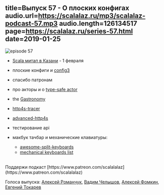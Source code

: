title=Выпуск 57 - О плоских конфигах  
audio.url=https://scalalaz.ru/mp3/scalalaz-podcast-57.mp3
audio.length=126134517
page=https://scalalaz.ru/series-57.html
date=2019-01-25
----

![episode 57](https://scalalaz.ru/img/episode57.jpg)

* [Scala митап в Казани](http://expertfridays.com/meetups/scala-meetup-2/) - 1 февраля

* плоские конфиги и [config3](https://github.com/scf37/config3) 
* спасибо патронам 
* про акторы и о [type-safe actor](https://github.com/simerplaha/Actor)
* the [Gastronomy](https://propensive.com/opensource/gastronomy/)
* [http4s-tracer](https://gvolpe.github.io/http4s-tracer/)
* [advanced-http4s](https://github.com/gvolpe/advanced-http4s)
* тестирование api
* макбук тачбар и механические клавиатуры:
  - [awesome-split-keyboards](https://github.com/diimdeep/awesome-split-keyboards)
  - [mechanical keyboards list](https://github.com/help-14/mechanical-keyboard/)

<br/>
Поддержи подкаст [https://www.patreon.com/scalalalaz](https://www.patreon.com/scalalalaz)
<br/>

Голоса выпуска:
[Алексей Романчук](http://github.com/13h3r),
[Вадим Челышов](http://github.com/dos65),
[Алексей Фомкин](http://github.com/fomkin),
[Евгений Токарев](https://twitter.com/strobegen)

